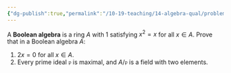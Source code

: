 ```yaml
---
{"dg-publish":true,"permalink":"/10-19-teaching/14-algebra-qual/problem-bank/ring-theory/boolean-algebras/","tags":["ring_theory"],"updated":"2025-03-10T11:34:13-07:00"}
---
```


A **Boolean algebra** is a ring $A$ with $1$ satisfying $x^2=x$ for all $x\in A$. Prove that in a Boolean algebra $A$:
1. $2x=0$ for all $x\in A$.
2. Every prime ideal $\mathfrak{p}$ is maximal, and $A/\mathfrak{p}$ is a field with two elements.